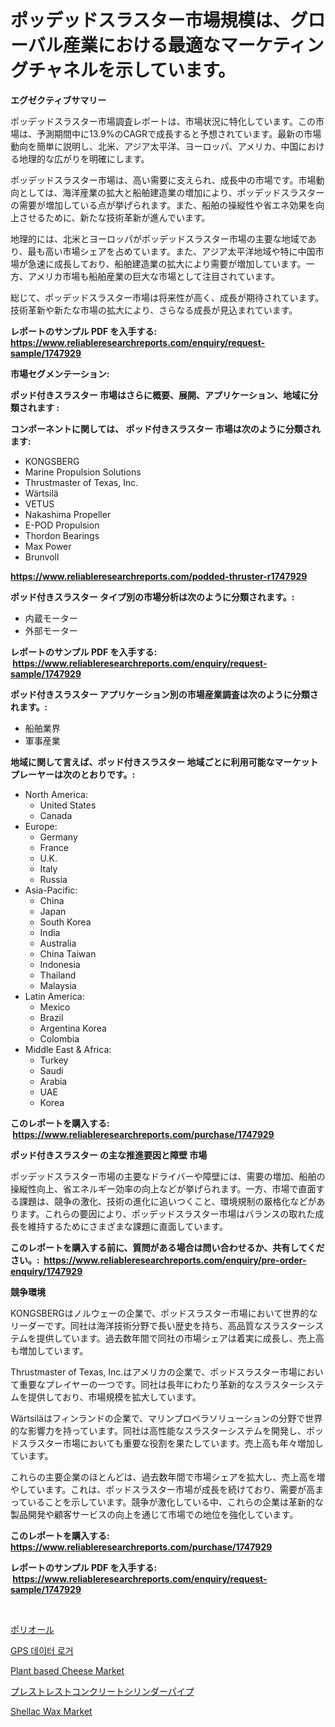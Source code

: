 <p><h1>ポッデッドスラスター市場規模は、グローバル産業における最適なマーケティングチャネルを示しています。</h1></p><p><strong>エグゼクティブサマリー</strong></p>
<p><p>ポッデッドスラスター市場調査レポートは、市場状況に特化しています。この市場は、予測期間中に13.9%のCAGRで成長すると予想されています。最新の市場動向を簡単に説明し、北米、アジア太平洋、ヨーロッパ、アメリカ、中国における地理的な広がりを明確にします。</p><p>ポッデッドスラスター市場は、高い需要に支えられ、成長中の市場です。市場動向としては、海洋産業の拡大と船舶建造業の増加により、ポッデッドスラスターの需要が増加している点が挙げられます。また、船舶の操縦性や省エネ効果を向上させるために、新たな技術革新が進んでいます。</p><p>地理的には、北米とヨーロッパがポッデッドスラスター市場の主要な地域であり、最も高い市場シェアを占めています。また、アジア太平洋地域や特に中国市場が急速に成長しており、船舶建造業の拡大により需要が増加しています。一方、アメリカ市場も船舶産業の巨大な市場として注目されています。</p><p>総じて、ポッデッドスラスター市場は将来性が高く、成長が期待されています。技術革新や新たな市場の拡大により、さらなる成長が見込まれています。</p></p>
<p><strong>レポートのサンプル PDF を入手する: <a href="https://www.reliableresearchreports.com/enquiry/request-sample/1747929">https://www.reliableresearchreports.com/enquiry/request-sample/1747929</a></strong></p>
<p><strong>市場セグメンテーション:</strong></p>
<p><strong> ポッド付きスラスター 市場はさらに概要、展開、アプリケーション、地域に分類されます :</strong></p>
<p><strong>コンポーネントに関しては、 ポッド付きスラスター 市場は次のように分類されます: &nbsp;</strong></p>
<p><ul><li>KONGSBERG</li><li>Marine Propulsion Solutions</li><li>Thrustmaster of Texas, Inc.</li><li>Wärtsilä</li><li>VETUS</li><li>Nakashima Propeller</li><li>E-POD Propulsion</li><li>Thordon Bearings</li><li>Max Power</li><li>Brunvoll</li></ul></p>
<p><strong><a href="https://www.reliableresearchreports.com/podded-thruster-r1747929">https://www.reliableresearchreports.com/podded-thruster-r1747929</a></strong></p>
<p><strong> ポッド付きスラスター タイプ別の市場分析は次のように分類されます。:</strong></p>
<p><ul><li>内蔵モーター</li><li>外部モーター</li></ul></p>
<p><strong>レポートのサンプル PDF を入手する: &nbsp;<a href="https://www.reliableresearchreports.com/enquiry/request-sample/1747929">https://www.reliableresearchreports.com/enquiry/request-sample/1747929</a></strong></p>
<p><strong> ポッド付きスラスター アプリケーション別の市場産業調査は次のように分類されます。:</strong></p>
<p><ul><li>船舶業界</li><li>軍事産業</li></ul></p>
<p><strong>地域に関して言えば、ポッド付きスラスター 地域ごとに利用可能なマーケットプレーヤーは次のとおりです。:</strong></p>
<p><ul>
    <li>
        North America:
        <ul>
            <li>United States</li>
            <li>Canada</li>
        </ul>
    </li>
    <li>
        Europe:
        <ul>
            <li>Germany</li>
            <li>France</li>
            <li>U.K.</li>
            <li>Italy</li>
            <li>Russia</li>
        </ul>
    </li>
    <li>
        Asia-Pacific:
        <ul>
            <li>China</li>
            <li>Japan</li>
            <li>South Korea</li>
            <li>India</li>
            <li>Australia</li>
            <li>China Taiwan</li>
            <li>Indonesia</li>
            <li>Thailand</li>
            <li>Malaysia</li>
        </ul>
    </li>
    <li>
        Latin America:
        <ul>
            <li>Mexico</li>
            <li>Brazil</li>
            <li>Argentina Korea</li>
            <li>Colombia</li>
        </ul>
    </li>
    <li>
        Middle East & Africa:
        <ul>
            <li>Turkey</li>
            <li>Saudi</li>
            <li>Arabia</li>
            <li>UAE</li>
            <li>Korea</li>
        </ul>
    </li>
    </ul></p>
<p><strong>このレポートを購入する: &nbsp;<a href="https://www.reliableresearchreports.com/purchase/1747929">https://www.reliableresearchreports.com/purchase/1747929</a></strong></p>
<p><strong>ポッド付きスラスター の主な推進要因と障壁 市場</strong></p>
<p><p>ポッデッドスラスター市場の主要なドライバーや障壁には、需要の増加、船舶の操縦性向上、省エネルギー効率の向上などが挙げられます。一方、市場で直面する課題は、競争の激化、技術の進化に追いつくこと、環境規制の厳格化などがあります。これらの要因により、ポッデッドスラスター市場はバランスの取れた成長を維持するためにさまざまな課題に直面しています。</p></p>
<p><strong>このレポートを購入する前に、質問がある場合は問い合わせるか、共有してください。:&nbsp; <a href="https://www.reliableresearchreports.com/enquiry/pre-order-enquiry/1747929">https://www.reliableresearchreports.com/enquiry/pre-order-enquiry/1747929</a></strong></p>
<p><strong>競争環境</strong></p>
<p><p>KONGSBERGはノルウェーの企業で、ポッドスラスター市場において世界的なリーダーです。同社は海洋技術分野で長い歴史を持ち、高品質なスラスターシステムを提供しています。過去数年間で同社の市場シェアは着実に成長し、売上高も増加しています。</p><p>Thrustmaster of Texas, Inc.はアメリカの企業で、ポッドスラスター市場において重要なプレイヤーの一つです。同社は長年にわたり革新的なスラスターシステムを提供しており、市場規模を拡大しています。</p><p>Wärtsiläはフィンランドの企業で、マリンプロペラソリューションの分野で世界的な影響力を持っています。同社は高性能なスラスターシステムを開発し、ポッドスラスター市場においても重要な役割を果たしています。売上高も年々増加しています。</p><p>これらの主要企業のほとんどは、過去数年間で市場シェアを拡大し、売上高を増やしています。これは、ポッドスラスター市場が成長を続けており、需要が高まっていることを示しています。競争が激化している中、これらの企業は革新的な製品開発や顧客サービスの向上を通じて市場での地位を強化しています。</p></p>
<p><strong>このレポートを購入する: &nbsp; <a href="https://www.reliableresearchreports.com/purchase/1747929">https://www.reliableresearchreports.com/purchase/1747929</a></strong></p>
<p><strong>レポートのサンプル PDF を入手する: &nbsp;<a href="https://www.reliableresearchreports.com/enquiry/request-sample/1747929">https://www.reliableresearchreports.com/enquiry/request-sample/1747929</a></strong><strong></strong></p>
<p>&nbsp;</p>
<p><p><a href="https://medium.com/@michaelerde565/%E3%83%9D%E3%83%AA%E3%82%AA%E3%83%BC%E3%83%AB%E5%B8%82%E5%A0%B4%E3%81%AE%E8%A6%8F%E6%A8%A1-cagr-%E3%83%88%E3%83%AC%E3%83%B3%E3%83%89-2024-2030-6635fae77b7a">ポリオール</a></p><p><a href="https://medium.com/@tarynhermanii/gps-%EB%8D%B0%EC%9D%B4%ED%84%B0-%EB%A1%9C%EA%B1%B0-%EC%8B%9C%EC%9E%A5-%EB%B3%B4%EA%B3%A0%EC%84%9C%EB%8A%94%EC%9D%B4-%EC%8B%9C%EC%9E%A5%EC%9D%98-%EC%B5%9C%EC%8B%A0-%ED%8A%B8%EB%A0%8C%EB%93%9C%EC%99%80-%EC%84%B1%EC%9E%A5-%EA%B8%B0%ED%9A%8C%EB%A5%BC-%EB%B3%B4%EC%97%AC%EC%A4%8D%EB%8B%88%EB%8B%A4-fce7e6deec02">GPS 데이터 로거</a></p><p><a href="https://medium.com/@enosstark/plant-based-cheese-market-size-cagr-trends-2024-2030-23a634929a48">Plant based Cheese Market</a></p><p><a href="https://medium.com/@jackieshlerin98056/%E3%83%97%E3%83%AC%E3%82%B9%E3%83%88%E3%83%AC%E3%82%B9%E3%83%88%E3%82%B3%E3%83%B3%E3%82%AF%E3%83%AA%E3%83%BC%E3%83%88%E3%82%B7%E3%83%AA%E3%83%B3%E3%83%80%E3%83%BC%E3%83%91%E3%82%A4%E3%83%97%E5%B8%82%E5%A0%B4%E3%81%AE%E6%B4%9E%E5%AF%9F-%E5%B8%82%E5%A0%B4%E5%8B%95%E5%90%91-%E6%88%90%E9%95%B7-2024%E5%B9%B4%E3%81%8B%E3%82%892031%E5%B9%B4%E3%81%BE%E3%81%A7%E3%81%AE%E4%BA%88%E6%B8%AC-192485cdae5f">プレストレストコンクリートシリンダーパイプ</a></p><p><a href="https://www.linkedin.com/pulse/shellac-wax-market-research-report-reveals-latest-trends-opportunities-megfe?trackingId=VmxJF8IINy9Z9wFmGA0bcg%3D%3D">Shellac Wax Market</a></p></p>